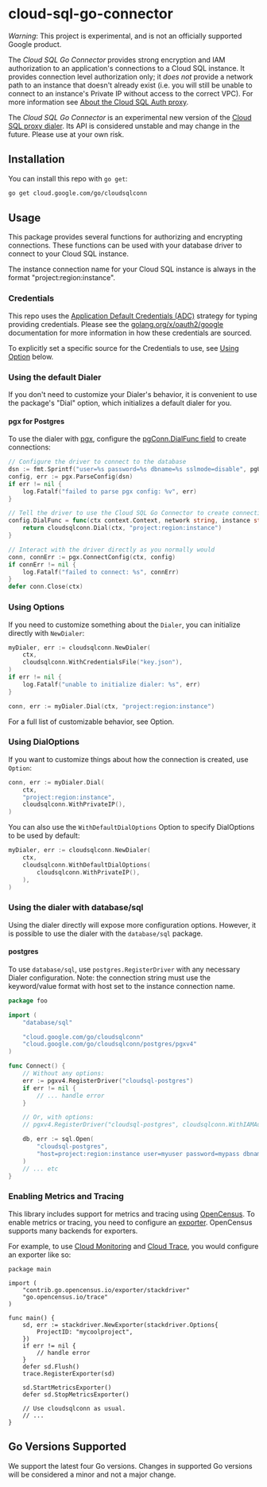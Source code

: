 # cloud-sql-go-connector
*Warning*: This project is experimental, and is not an officially supported
Google product.

The _Cloud SQL Go Connector_ provides strong encryption and IAM authorization
to an application's connections to a Cloud SQL instance. It provides connection
level authorization only; it _does not_ provide a network path to an instance
that doesn't already exist (i.e. you will still be unable to connect to an
instance's Private IP without access to the correct VPC). For more information
see [About the Cloud SQL Auth proxy][about-proxy].

[about-proxy]: https://cloud.google.com/sql/docs/mysql/sql-proxy

The _Cloud SQL Go Connector_ is an experimental new version of the
[Cloud SQL proxy dialer](dialer.go). Its API is considered unstable and may change
in the future. Please use at your own risk.

[proxy-dialer]: https://github.com/GoogleCloudPlatform/cloudsql-proxy/tree/main/proxy#cloud-sql-proxy-dialer-for-go

## Installation

You can install this repo with `go get`:
```sh
go get cloud.google.com/go/cloudsqlconn
```

## Usage

This package provides several functions for authorizing and encrypting
connections. These functions can be used with your database driver to connect to
your Cloud SQL instance.

The instance connection name for your Cloud SQL instance is always in the
format "project:region:instance".

### Credentials

This repo uses the [Application Default Credentials (ADC)][adc] strategy for
typing providing credentials. Please see the
[golang.org/x/oauth2/google][google-auth] documentation for more information in
how these credentials are sourced.

To explicitly set a specific source for the Credentials to use, see [Using
Option](#using-options) below.

[adc]: https://cloud.google.com/docs/authentication
[google-auth]: https://pkg.go.dev/golang.org/x/oauth2/google#hdr-Credentials

### Using the default Dialer

If you don't need to customize your Dialer's behavior, it is convenient to use
the package's "Dial" option, which initializes a default dialer for you.

#### pgx for Postgres

To use the dialer with [pgx](https://github.com/jackc/pgx), configure the
[pgConn.DialFunc field][pgconn-cfg] to create connections:

```go
// Configure the driver to connect to the database
dsn := fmt.Sprintf("user=%s password=%s dbname=%s sslmode=disable", pgUser, pgPass, pgDB)
config, err := pgx.ParseConfig(dsn)
if err != nil {
    log.Fatalf("failed to parse pgx config: %v", err)
}

// Tell the driver to use the Cloud SQL Go Connector to create connections
config.DialFunc = func(ctx context.Context, network string, instance string) (net.Conn, error) {
    return cloudsqlconn.Dial(ctx, "project:region:instance")
}

// Interact with the driver directly as you normally would
conn, connErr := pgx.ConnectConfig(ctx, config)
if connErr != nil {
    log.Fatalf("failed to connect: %s", connErr)
}
defer conn.Close(ctx)
```

[pgconn-cfg]: https://pkg.go.dev/github.com/jackc/pgconn#Config

### Using Options

If you need to customize something about the `Dialer`, you can initialize
directly with `NewDialer`:

```go
myDialer, err := cloudsqlconn.NewDialer(
    ctx,
    cloudsqlconn.WithCredentialsFile("key.json"),
)
if err != nil {
    log.Fatalf("unable to initialize dialer: %s", err)
}

conn, err := myDialer.Dial(ctx, "project:region:instance")
```

For a full list of customizable behavior, see Option.

### Using DialOptions

If you want to customize things about how the connection is created, use
`Option`:
```go
conn, err := myDialer.Dial(
    ctx,
    "project:region:instance",
    cloudsqlconn.WithPrivateIP(),
)
```

You can also use the `WithDefaultDialOptions` Option to specify
DialOptions to be used by default:
```go
myDialer, err := cloudsqlconn.NewDialer(
    ctx,
    cloudsqlconn.WithDefaultDialOptions(
        cloudsqlconn.WithPrivateIP(),
    ),
)
```

### Using the dialer with database/sql

Using the dialer directly will expose more configuration options. However, it is
possible to use the dialer with the `database/sql` package.

#### postgres

To use `database/sql`, use `postgres.RegisterDriver` with any necessary Dialer
configuration. Note: the connection string must use the keyword/value format
with host set to the instance connection name.

``` go
package foo

import (
    "database/sql"

    "cloud.google.com/go/cloudsqlconn"
    "cloud.google.com/go/cloudsqlconn/postgres/pgxv4"
)

func Connect() {
    // Without any options:
    err := pgxv4.RegisterDriver("cloudsql-postgres")
    if err != nil {
        // ... handle error
    }

    // Or, with options:
    // pgxv4.RegisterDriver("cloudsql-postgres", cloudsqlconn.WithIAMAuthN())

    db, err := sql.Open(
        "cloudsql-postgres",
        "host=project:region:instance user=myuser password=mypass dbname=mydb sslmode=disable"
	)
    // ... etc
}
```

### Enabling Metrics and Tracing

This library includes support for metrics and tracing using [OpenCensus][].
To enable metrics or tracing, you need to configure an [exporter][].
OpenCensus supports many backends for exporters.

For example, to use [Cloud Monitoring][] and [Cloud Trace][], you would
configure an exporter like so:

``` golang
package main

import (
    "contrib.go.opencensus.io/exporter/stackdriver"
    "go.opencensus.io/trace"
)

func main() {
    sd, err := stackdriver.NewExporter(stackdriver.Options{
        ProjectID: "mycoolproject",
    })
    if err != nil {
        // handle error
    }
    defer sd.Flush()
    trace.RegisterExporter(sd)

    sd.StartMetricsExporter()
    defer sd.StopMetricsExporter()

    // Use cloudsqlconn as usual.
    // ...
}
```

## Go Versions Supported

We support the latest four Go versions. Changes in supported Go versions will be
considered a minor and not a major change.

[OpenCensus]: https://opencensus.io/introduction/
[exporter]: https://opencensus.io/exporters/
[Cloud Trace]: https://cloud.google.com/trace
[Cloud Monitoring]: https://cloud.google.com/monitoring
